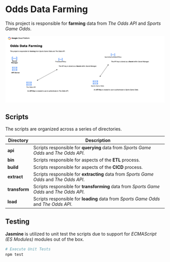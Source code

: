 # Odds Data Farming

This project is responsible for **farming** data from _The Odds API_ and _Sports Game Odds_.

![Odds Data Scraping Diagram](./diagrams/odds.png "Odds Data Scraping Diagram")

## Scripts

The scripts are organized across a series of directories.

| Directory     | Description                                                                          |
| -----------   | --------------------------------------------------------------------------------------- |
| **api**       | Scripts responsible for **querying** data from _Sports Game Odds_ and _The Odds API_.   |
| **bin**       | Scripts responsible for aspects of the **ETL** process.                                |
| **build**     | Scripts responsible for aspects of the **CICD** process.                                |
| **extract**   | Scripts responsible for **extracting** data from _Sports Game Odds_ and _The Odds API_. |
| **transform** | Scripts responsible for **transforming** data from _Sports Game Odds_ and _The Odds API_. |
| **load**      | Scripts responsible for **loading** data from _Sports Game Odds_ and _The Odds API_. |

## Testing

**Jasmine** is utilized to unit test the scripts due to support for *ECMAScript (ES Modules)* modules out of the box.

```sh
# Execute Unit Tests
npm test
```
